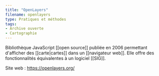 ```yaml
---
title: "OpenLayers"
filename: openlayers
type: Pratiques et méthodes
tags:
- Archive ouverte
- Cartographie
---
```


Bibliothèque JavaScript [[open source]] publiée en 2006 permettant d'afficher des [[carte|cartes]] dans un [[navigateur web]]. Elle offre des fonctionnalités équivalentes à un logiciel [[SIG]].

Site web : <https://openlayers.org/>

